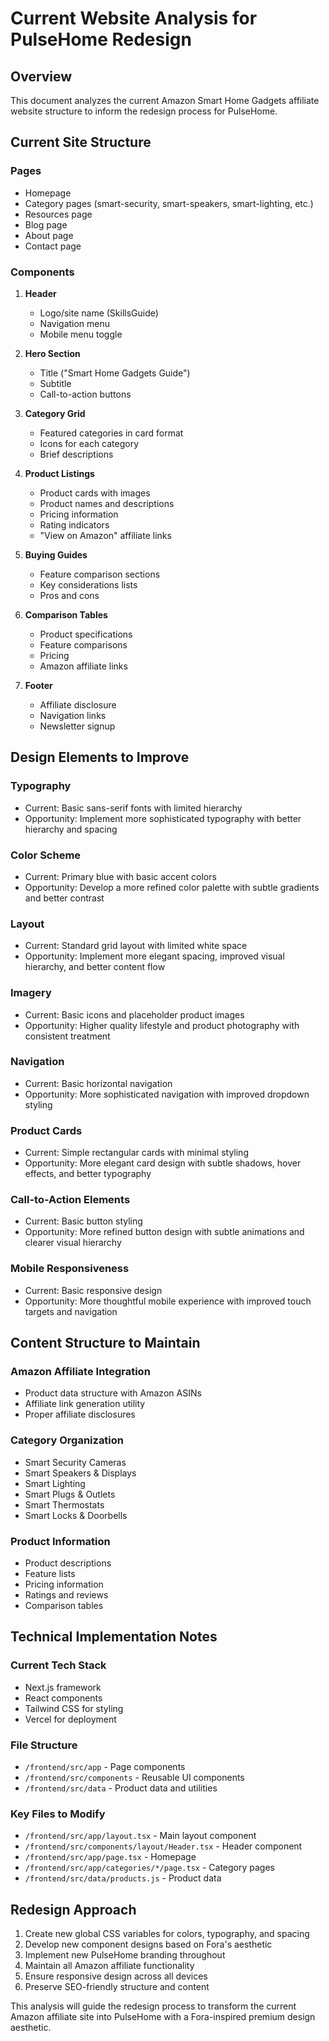 # Current Website Analysis for PulseHome Redesign

## Overview
This document analyzes the current Amazon Smart Home Gadgets affiliate website structure to inform the redesign process for PulseHome.

## Current Site Structure

### Pages
- Homepage
- Category pages (smart-security, smart-speakers, smart-lighting, etc.)
- Resources page
- Blog page
- About page
- Contact page

### Components
1. **Header**
   - Logo/site name (SkillsGuide)
   - Navigation menu
   - Mobile menu toggle

2. **Hero Section**
   - Title ("Smart Home Gadgets Guide")
   - Subtitle
   - Call-to-action buttons

3. **Category Grid**
   - Featured categories in card format
   - Icons for each category
   - Brief descriptions

4. **Product Listings**
   - Product cards with images
   - Product names and descriptions
   - Pricing information
   - Rating indicators
   - "View on Amazon" affiliate links

5. **Buying Guides**
   - Feature comparison sections
   - Key considerations lists
   - Pros and cons

6. **Comparison Tables**
   - Product specifications
   - Feature comparisons
   - Pricing
   - Amazon affiliate links

7. **Footer**
   - Affiliate disclosure
   - Navigation links
   - Newsletter signup

## Design Elements to Improve

### Typography
- Current: Basic sans-serif fonts with limited hierarchy
- Opportunity: Implement more sophisticated typography with better hierarchy and spacing

### Color Scheme
- Current: Primary blue with basic accent colors
- Opportunity: Develop a more refined color palette with subtle gradients and better contrast

### Layout
- Current: Standard grid layout with limited white space
- Opportunity: Implement more elegant spacing, improved visual hierarchy, and better content flow

### Imagery
- Current: Basic icons and placeholder product images
- Opportunity: Higher quality lifestyle and product photography with consistent treatment

### Navigation
- Current: Basic horizontal navigation
- Opportunity: More sophisticated navigation with improved dropdown styling

### Product Cards
- Current: Simple rectangular cards with minimal styling
- Opportunity: More elegant card design with subtle shadows, hover effects, and better typography

### Call-to-Action Elements
- Current: Basic button styling
- Opportunity: More refined button design with subtle animations and clearer visual hierarchy

### Mobile Responsiveness
- Current: Basic responsive design
- Opportunity: More thoughtful mobile experience with improved touch targets and navigation

## Content Structure to Maintain

### Amazon Affiliate Integration
- Product data structure with Amazon ASINs
- Affiliate link generation utility
- Proper affiliate disclosures

### Category Organization
- Smart Security Cameras
- Smart Speakers & Displays
- Smart Lighting
- Smart Plugs & Outlets
- Smart Thermostats
- Smart Locks & Doorbells

### Product Information
- Product descriptions
- Feature lists
- Pricing information
- Ratings and reviews
- Comparison tables

## Technical Implementation Notes

### Current Tech Stack
- Next.js framework
- React components
- Tailwind CSS for styling
- Vercel for deployment

### File Structure
- `/frontend/src/app` - Page components
- `/frontend/src/components` - Reusable UI components
- `/frontend/src/data` - Product data and utilities

### Key Files to Modify
- `/frontend/src/app/layout.tsx` - Main layout component
- `/frontend/src/components/layout/Header.tsx` - Header component
- `/frontend/src/app/page.tsx` - Homepage
- `/frontend/src/app/categories/*/page.tsx` - Category pages
- `/frontend/src/data/products.js` - Product data

## Redesign Approach
1. Create new global CSS variables for colors, typography, and spacing
2. Develop new component designs based on Fora's aesthetic
3. Implement new PulseHome branding throughout
4. Maintain all Amazon affiliate functionality
5. Ensure responsive design across all devices
6. Preserve SEO-friendly structure and content

This analysis will guide the redesign process to transform the current Amazon affiliate site into PulseHome with a Fora-inspired premium design aesthetic.
